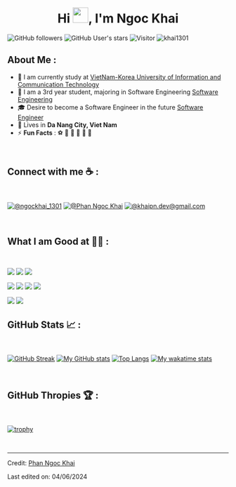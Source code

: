 <!--
**khai1301/khai1301** is a ✨ _special_ ✨ repository because its `README.md` (this file) appears on your GitHub profile.

Here are some ideas to get you started:

- 🔭 I’m currently working on ...
- 🌱 I’m currently learning ...
- 👯 I’m looking to collaborate on ...
- 🤔 I’m looking for help with ...
- 💬 Ask me about ...
- 📫 How to reach me: ...
- 😄 Pronouns: ...
- ⚡ Fun fact: ...
-->
<!--<div align="center" width="50">
    <img alt="wijegoonawardana.com" src="./assets/oh hi there.png" width="300"/>
</div> -->
<h1 align="center">Hi <img src="https://media.giphy.com/media/hvRJCLFzcasrR4ia7z/giphy.gif" width="35">, I'm Ngoc Khai</h1>

![GitHub followers](https://img.shields.io/github/followers/khai1301) ![GitHub User's stars](https://img.shields.io/github/stars/AnushkaWijegoonawardana97?style=social) ![Visitor](https://visitor-badge.laobi.icu/badge?page_id=khai1301.E-Commerce-PHP) <img src="https://komarev.com/ghpvc/?username=khai1301" alt="khai1301" />

## About Me :

- 🏢 I am currently study at [VietNam-Korea University of Information and Communication Technology](https://vku.udn.vn/)
- 🏢 I am a 3rd year student, majoring in Software Engineering [Software Engineering](https://vku.udn.vn/khoa-hoc-may-tinh/)
- 🎓 Desire to become a Software Engineer in the future [Software Engineer](https://en.wikipedia.org/wiki/Software_engineering)
- 🏡 Lives in **Da Nang City, Viet Nam**
- ⚡ **Fun Facts** : ⚽ 🎱 🍕 🏏 🎥 🚞

<br>

## Connect with me ☕ :

<br>

[![@ngockhai_1301](https://img.icons8.com/fluency/48/000000/instagram-new.png "@ngockhai_1301")](https://www.instagram.com/ngockhai_1301/) [![@Phan Ngoc Khai](https://img.icons8.com/fluency/48/000000/facebook.png "Phan Ngoc Khai")](https://www.facebook.com/khailm10)<!-- [![@anushkawijegoonawardana97](https://img.icons8.com/fluency/48/000000/linkedin.png "@anushkawijegoonawardana97")](https://www.linkedin.com/in/anushkawijegoonawardana97/) [![@anushka_wije](https://img.icons8.com/fluency/48/000000/twitter-squared.png "@anushka_wije")](https://twitter.com/anushka_wije) [![@0711971313](https://img.icons8.com/fluency/48/000000/phone-disconnected.png "@0711971313")](tel:0711971313)--> [![@khaipn.dev@gmail.com](https://img.icons8.com/fluency/48/000000/apple-mail.png "khaipn.dev@gmail.com")](khaipn.dev@gmail.com) 


<br>

## What I am Good at 🧑‍💻 :

<br>

<img src="https://img.icons8.com/color/48/000000/html-5--v1.png"/> <img src="https://img.icons8.com/color/48/000000/css3.png"/> <img src="https://img.icons8.com/color/48/000000/javascript--v1.png"/> 

<img src="https://img.icons8.com/color/48/000000/java-coffee-cup-logo--v1.png"/> <img src="https://img.icons8.com/officel/48/000000/php-logo.png"/> <img src="https://img.icons8.com/fluency/48/000000/laravel.png"/> <img src="https://img.icons8.com/fluency/48/000000/wordpress.png"/>

<img src="https://img.icons8.com/color/48/000000/mysql-logo.png"/>

<img src="https://img.icons8.com/color/48/000000/npm.png"/>

<br>

## GitHub Stats 📈 :

<br>

[![GitHub Streak](https://github-readme-streak-stats.herokuapp.com?user=khai1301&theme=algolia&date_format=M%20j%5B%2C%20Y%5D)](https://git.io/streak-stats) [![My GitHub stats](https://github-readme-stats.vercel.app/api?username=khai1301&theme=algolia)](https://github.com/khai1301/github-readme-stats) [![Top Langs](https://github-readme-stats.vercel.app/api/top-langs/?username=khai1301&theme=algolia)](https://github.com/khai1301/github-readme-stats) [![My wakatime stats](https://github-readme-stats.vercel.app/api/wakatime?username=khai1301&theme=algolia)](https://github.com/khai1301/github-readme-stats)

<br>

## GitHub Thropies 🏆 :

<br>

[![trophy](https://github-profile-trophy.vercel.app/?username=khai1301)](https://github.com/khai1301/github-profile-trophy)

<br>

---

Credit: [Phan Ngoc Khai](https://github.com/khai1301)

Last edited on: 04/06/2024

